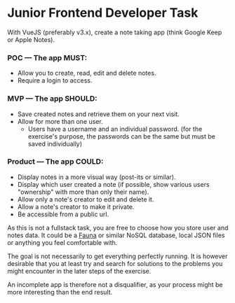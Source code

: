 # Junior Frontend Developer Task

With VueJS (preferably v3.x), create a note taking app (think Google Keep or Apple Notes).

### POC — The app MUST:

- Allow you to create, read, edit and delete notes.
- Require a login to access.

### MVP — The app SHOULD:

- Save created notes and retrieve them on your next visit.
- Allow for more than one user.
    - Users have a username and an individual password.
    (for the exercise's purpose, the passwords can be the same but must be saved individually)

### Product — The app COULD:

- Display notes in a more visual way (post-its or similar).
- Display which user created a note (if possible, show various users "ownership" with more than only their name).
- Allow only a note's creator to edit and delete it.
- Allow a note's creator to make it private.
- Be accessible from a public url.

As this is not a fullstack task, you are free to choose how you store user and notes data. It could be a [Fauna](https://fauna.com/) or similar NoSQL database, local JSON files or anything you feel comfortable with.

The goal is not necessarily to get everything perfectly running. It is however desirable that you at least try and search for solutions to the problems you might encounter in the later steps of the exercise.

An incomplete app is therefore not a disqualifier, as your process might be more interesting than the end result.
